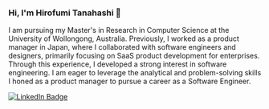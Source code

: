 ### Hi, I'm Hirofumi Tanahashi 👋
I am pursuing my Master's in Research in Computer Science at the University of Wollongong, Australia. Previously, I worked as a product manager in Japan, where I collaborated with software engineers and designers, primarily focusing on SaaS product development for enterprises. Through this experience, I developed a strong interest in software engineering. I am eager to leverage the analytical and problem-solving skills I honed as a product manager to pursue a career as a Software Engineer.

<div id="badges">
  <a href="https://www.linkedin.com/in/hirofumi-tanahashi/">
    <img src="https://img.shields.io/badge/LinkedIn-blue?style=for-the-badge&logo=linkedin&logoColor=white" alt="LinkedIn Badge"/>
</div>
